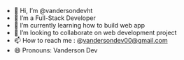 - 👋 Hi, I’m @vandersondevht
- 👀 I’m a Full-Stack Developer 
- 🌱 I’m currently learning how to build web app
- 💞️ I’m looking to collaborate on web development project 
- 📫 How to reach me : @vandersondev00@gmail.com
- 😄 Pronouns: Vanderson Dev
  

<!---
vandersondevht/vandersondevht is a ✨ special ✨ repository because its `README.md` (this file) appears on your GitHub profile.
You can click the Preview link to take a look at your changes.
--->
